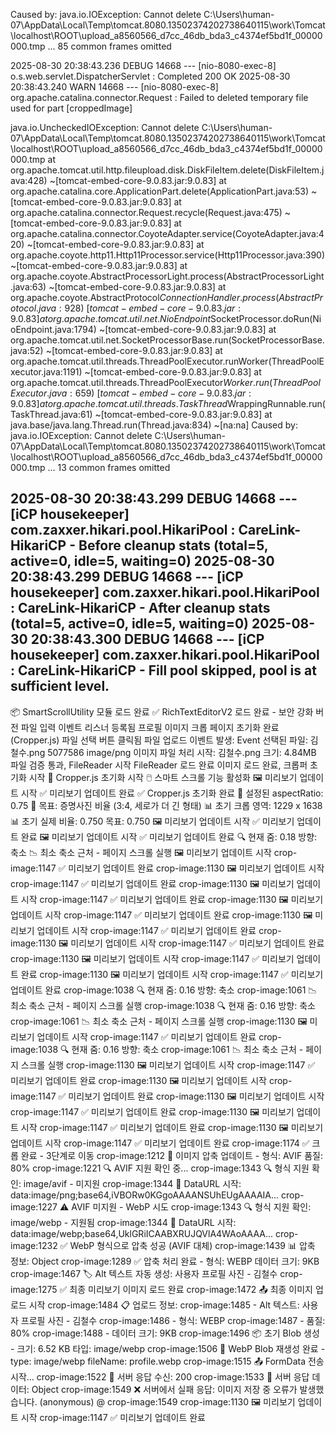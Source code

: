 Caused by: java.io.IOException: Cannot delete C:\Users\human-07\AppData\Local\Temp\tomcat.8080.13502374202738640115\work\Tomcat\localhost\ROOT\upload_a8560566_d7cc_46db_bda3_c4374ef5bd1f_00000000.tmp
        ... 85 common frames omitted

2025-08-30 20:38:43.236 DEBUG 14668 --- [nio-8080-exec-8] o.s.web.servlet.DispatcherServlet        : Completed 200 OK
2025-08-30 20:38:43.240  WARN 14668 --- [nio-8080-exec-8] org.apache.catalina.connector.Request    : Failed to deleted temporary file used for part [croppedImage]

java.io.UncheckedIOException: Cannot delete C:\Users\human-07\AppData\Local\Temp\tomcat.8080.13502374202738640115\work\Tomcat\localhost\ROOT\upload_a8560566_d7cc_46db_bda3_c4374ef5bd1f_00000000.tmp
        at org.apache.tomcat.util.http.fileupload.disk.DiskFileItem.delete(DiskFileItem.java:428) ~[tomcat-embed-core-9.0.83.jar:9.0.83]
        at org.apache.catalina.core.ApplicationPart.delete(ApplicationPart.java:53) ~[tomcat-embed-core-9.0.83.jar:9.0.83]
        at org.apache.catalina.connector.Request.recycle(Request.java:475) ~[tomcat-embed-core-9.0.83.jar:9.0.83]
        at org.apache.catalina.connector.CoyoteAdapter.service(CoyoteAdapter.java:420) ~[tomcat-embed-core-9.0.83.jar:9.0.83]
        at org.apache.coyote.http11.Http11Processor.service(Http11Processor.java:390) ~[tomcat-embed-core-9.0.83.jar:9.0.83]
        at org.apache.coyote.AbstractProcessorLight.process(AbstractProcessorLight.java:63) ~[tomcat-embed-core-9.0.83.jar:9.0.83]
        at org.apache.coyote.AbstractProtocol$ConnectionHandler.process(AbstractProtocol.java:928) ~[tomcat-embed-core-9.0.83.jar:9.0.83]
        at org.apache.tomcat.util.net.NioEndpoint$SocketProcessor.doRun(NioEndpoint.java:1794) ~[tomcat-embed-core-9.0.83.jar:9.0.83]
        at org.apache.tomcat.util.net.SocketProcessorBase.run(SocketProcessorBase.java:52) ~[tomcat-embed-core-9.0.83.jar:9.0.83]
        at org.apache.tomcat.util.threads.ThreadPoolExecutor.runWorker(ThreadPoolExecutor.java:1191) ~[tomcat-embed-core-9.0.83.jar:9.0.83]
        at org.apache.tomcat.util.threads.ThreadPoolExecutor$Worker.run(ThreadPoolExecutor.java:659) ~[tomcat-embed-core-9.0.83.jar:9.0.83]
        at org.apache.tomcat.util.threads.TaskThread$WrappingRunnable.run(TaskThread.java:61) ~[tomcat-embed-core-9.0.83.jar:9.0.83]
        at java.base/java.lang.Thread.run(Thread.java:834) ~[na:na]
Caused by: java.io.IOException: Cannot delete C:\Users\human-07\AppData\Local\Temp\tomcat.8080.13502374202738640115\work\Tomcat\localhost\ROOT\upload_a8560566_d7cc_46db_bda3_c4374ef5bd1f_00000000.tmp
        ... 13 common frames omitted

2025-08-30 20:38:43.299 DEBUG 14668 --- [iCP housekeeper] com.zaxxer.hikari.pool.HikariPool        : CareLink-HikariCP - Before cleanup stats (total=5, active=0, idle=5, waiting=0)
2025-08-30 20:38:43.299 DEBUG 14668 --- [iCP housekeeper] com.zaxxer.hikari.pool.HikariPool        : CareLink-HikariCP - After cleanup  stats (total=5, active=0, idle=5, waiting=0)
2025-08-30 20:38:43.300 DEBUG 14668 --- [iCP housekeeper] com.zaxxer.hikari.pool.HikariPool        : CareLink-HikariCP - Fill pool skipped, pool is at sufficient level.
---
 📦 SmartScrollUtility 모듈 로드 완료
 ✅ RichTextEditorV2 로드 완료 - 보안 강화 버전
 파일 입력 이벤트 리스너 등록됨
 프로필 이미지 크롭 페이지 초기화 완료 (Cropper.js)
 파일 선택 버튼 클릭됨
 파일 업로드 이벤트 발생: Event
 선택된 파일: 김철수.png 5077586 image/png
 이미지 파일 처리 시작: 김철수.png 크기: 4.84MB
 파일 검증 통과, FileReader 시작
 FileReader 로드 완료
 이미지 로드 완료, 크롭퍼 초기화 시작
 🚀 Cropper.js 초기화 시작
 🖱️ 스마트 스크롤 기능 활성화
 🖼️ 미리보기 업데이트 시작
 ✅ 미리보기 업데이트 완료
 ✅ Cropper.js 초기화 완료
 📏 설정된 aspectRatio: 0.75
 🎯 목표: 증명사진 비율 (3:4, 세로가 더 긴 형태)
 📊 초기 크롭 영역: 1229 x 1638
 📊 초기 실제 비율: 0.750 목표: 0.750
 🖼️ 미리보기 업데이트 시작
 ✅ 미리보기 업데이트 완료
 🖼️ 미리보기 업데이트 시작
 ✅ 미리보기 업데이트 완료
 🔍 현재 줌: 0.18 방향: 축소
 📉 최소 축소 근처 - 페이지 스크롤 실행
 🖼️ 미리보기 업데이트 시작
crop-image:1147 ✅ 미리보기 업데이트 완료
crop-image:1130 🖼️ 미리보기 업데이트 시작
crop-image:1147 ✅ 미리보기 업데이트 완료
crop-image:1130 🖼️ 미리보기 업데이트 시작
crop-image:1147 ✅ 미리보기 업데이트 완료
crop-image:1130 🖼️ 미리보기 업데이트 시작
crop-image:1147 ✅ 미리보기 업데이트 완료
crop-image:1130 🖼️ 미리보기 업데이트 시작
crop-image:1147 ✅ 미리보기 업데이트 완료
crop-image:1130 🖼️ 미리보기 업데이트 시작
crop-image:1147 ✅ 미리보기 업데이트 완료
crop-image:1130 🖼️ 미리보기 업데이트 시작
crop-image:1147 ✅ 미리보기 업데이트 완료
crop-image:1130 🖼️ 미리보기 업데이트 시작
crop-image:1147 ✅ 미리보기 업데이트 완료
crop-image:1038 🔍 현재 줌: 0.16 방향: 축소
crop-image:1061 📉 최소 축소 근처 - 페이지 스크롤 실행
crop-image:1038 🔍 현재 줌: 0.16 방향: 축소
crop-image:1061 📉 최소 축소 근처 - 페이지 스크롤 실행
crop-image:1130 🖼️ 미리보기 업데이트 시작
crop-image:1147 ✅ 미리보기 업데이트 완료
crop-image:1038 🔍 현재 줌: 0.16 방향: 축소
crop-image:1061 📉 최소 축소 근처 - 페이지 스크롤 실행
crop-image:1130 🖼️ 미리보기 업데이트 시작
crop-image:1147 ✅ 미리보기 업데이트 완료
crop-image:1130 🖼️ 미리보기 업데이트 시작
crop-image:1147 ✅ 미리보기 업데이트 완료
crop-image:1130 🖼️ 미리보기 업데이트 시작
crop-image:1147 ✅ 미리보기 업데이트 완료
crop-image:1130 🖼️ 미리보기 업데이트 시작
crop-image:1147 ✅ 미리보기 업데이트 완료
crop-image:1130 🖼️ 미리보기 업데이트 시작
crop-image:1147 ✅ 미리보기 업데이트 완료
crop-image:1174 ✅ 크롭 완료 - 3단계로 이동
crop-image:1212 🔄 이미지 압축 업데이트 - 형식: AVIF 품질: 80%
crop-image:1221 🔍 AVIF 지원 확인 중...
crop-image:1343 🔍 형식 지원 확인: image/avif - 미지원
crop-image:1344 📄 DataURL 시작: data:image/png;base64,iVBORw0KGgoAAAANSUhEUgAAAAIA...
crop-image:1227 ⚠️ AVIF 미지원 - WebP 시도
crop-image:1343 🔍 형식 지원 확인: image/webp - 지원됨
crop-image:1344 📄 DataURL 시작: data:image/webp;base64,UklGRiICAABXRUJQVlA4WAoAAAA...
crop-image:1232 ✅ WebP 형식으로 압축 성공 (AVIF 대체)
crop-image:1439 📊 압축 정보: Object
crop-image:1289 ✅ 압축 처리 완료 - 형식: WEBP 데이터 크기: 9KB
crop-image:1467 🏷️ Alt 텍스트 자동 생성: 사용자 프로필 사진 - 김철수
crop-image:1275 ✅ 최종 미리보기 이미지 로드 완료
crop-image:1472 📤 최종 이미지 업로드 시작
crop-image:1484 📋 업로드 정보:
crop-image:1485   - Alt 텍스트: 사용자 프로필 사진 - 김철수
crop-image:1486   - 형식: WEBP
crop-image:1487   - 품질: 80%
crop-image:1488   - 데이터 크기: 9KB
crop-image:1496 📦 초기 Blob 생성 - 크기: 6.52 KB 타입: image/webp
crop-image:1506 📝 WebP Blob 재생성 완료 - type: image/webp fileName: profile.webp
crop-image:1515 📤 FormData 전송 시작...
crop-image:1522 📨 서버 응답 수신: 200 
crop-image:1533 📄 서버 응답 데이터: Object
crop-image:1549 ❌ 서버에서 실패 응답: 이미지 저장 중 오류가 발생했습니다.
(anonymous) @ crop-image:1549
crop-image:1130 🖼️ 미리보기 업데이트 시작
crop-image:1147 ✅ 미리보기 업데이트 완료
